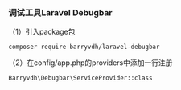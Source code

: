 ### 调试工具Laravel Debugbar

（1）引入package包

```
composer require barryvdh/laravel-debugbar
```

（2）在config/app.php的providers中添加一行注册

```
Barryvdh\Debugbar\ServiceProvider::class
```



